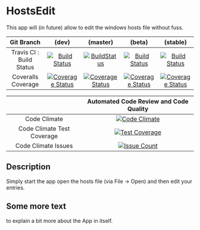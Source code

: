 # HostsEdit
This app will (in future) allow to edit the windows hosts file without fuss.

|        Git Branch        	|                                                                                  (dev)                                                                                 	|                                                                                   (master)                                                                                   	|                                                                                  (beta)                                                                                  	|                                                                                   (stable)                                                                                   	|
|:------------------------:	|:----------------------------------------------------------------------------------------------------------------------------------------------------------------------:	|:----------------------------------------------------------------------------------------------------------------------------------------------------------------------------:	|:------------------------------------------------------------------------------------------------------------------------------------------------------------------------:	|:----------------------------------------------------------------------------------------------------------------------------------------------------------------------------:	|
| Travis CI : Build Status 	|                    [![Build Status](https://travis-ci.org/mitoskalandiel/HostsEdit.svg?branch=dev)](https://travis-ci.org/mitoskalandiel/HostsEdit)                    	|                      [![BuildStatus](https://travis-ci.org/mitoskalandiel/HostsEdit.svg?branch=master)](https://travis-ci.org/mitoskalandiel/HostsEdit)                      	|                     [![Build Status](https://travis-ci.org/mitoskalandiel/HostsEdit.svg?branch=beta)](https://travis-ci.org/mitoskalandiel/HostsEdit)                    	|                      [![Build Status](https://travis-ci.org/mitoskalandiel/HostsEdit.svg?branch=stable)](https://travis-ci.org/mitoskalandiel/HostsEdit)                     	|
|    Coveralls Coverage    	| [![Coverage Status](https://coveralls.io/repos/github/mitoskalandiel/HostsEdit/badge.svg?branch=dev)](https://coveralls.io/github/mitoskalandiel/HostsEdit?branch=dev) 	| [![Coverage Status](https://coveralls.io/repos/github/mitoskalandiel/HostsEdit/badge.svg?branch=master)](https://coveralls.io/github/mitoskalandiel/HostsEdit?branch=master) 	| [![Coverage Status](https://coveralls.io/repos/github/mitoskalandiel/HostsEdit/badge.svg?branch=beta)](https://coveralls.io/github/mitoskalandiel/HostsEdit?branch=beta) 	| [![Coverage Status](https://coveralls.io/repos/github/mitoskalandiel/HostsEdit/badge.svg?branch=stable)](https://coveralls.io/github/mitoskalandiel/HostsEdit?branch=stable) 	|

|                            	|                                                               Automated Code Review and Code Quality                                                              	|
|:--------------------------:	|:-----------------------------------------------------------------------------------------------------------------------------------------------------------------:	|
|        Code Climate        	|         [![Code Climate](https://codeclimate.com/github/mitoskalandiel/HostsEdit/badges/gpa.svg)](https://codeclimate.com/github/mitoskalandiel/HostsEdit)        	|
| Code Climate Test Coverage 	| [![Test Coverage](https://codeclimate.com/github/mitoskalandiel/HostsEdit/badges/coverage.svg)](https://codeclimate.com/github/mitoskalandiel/HostsEdit/coverage) 	|
|     Code Climate Issues    	|     [![Issue Count](https://codeclimate.com/github/mitoskalandiel/HostsEdit/badges/issue_count.svg)](https://codeclimate.com/github/mitoskalandiel/HostsEdit)     	|

## Description
Simply start the app open the hosts file (via File -> Open) and then edit your entries.
## Some more text
to explain a bit more about the App in itself.
